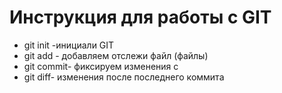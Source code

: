 #  Инструкция для работы с GIT
* git init -инициали GIT
* git add - добавляем отслежи файл (файлы)
* git commit- фиксируем изменения с
* git diff-  изменения после последнего коммита